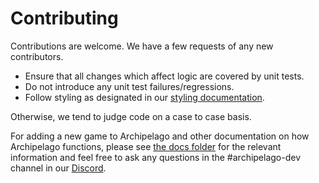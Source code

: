 # Contributing
Contributions are welcome. We have a few requests of any new contributors.

* Ensure that all changes which affect logic are covered by unit tests. 
* Do not introduce any unit test failures/regressions.
* Follow styling as designated in our [styling documentation](/docs/style.md).

Otherwise, we tend to judge code on a case to case basis.

For adding a new game to Archipelago and other documentation on how Archipelago functions, please see 
[the docs folder](docs/) for the relevant information and feel free to ask any questions in the #archipelago-dev 
channel in our [Discord](https://archipelago.gg/discord).
